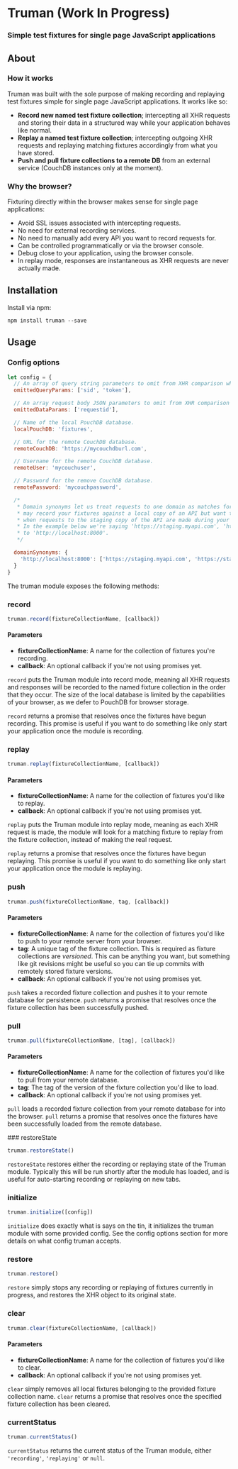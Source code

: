 # Truman (Work In Progress)

### Simple test fixtures for single page JavaScript applications

## About

### How it works
Truman was built with the sole purpose of making recording and replaying test fixtures simple for single page JavaScript applications. It works like so:

 - **Record new named test fixture collection**; intercepting all XHR requests and storing their data in a structured way while your application behaves like normal.
 - **Replay a named test fixture collection**; intercepting outgoing XHR requests and replaying matching fixtures accordingly from what you have stored.
 - **Push and pull fixture collections to a remote DB** from an external service (CouchDB instances only at the moment).

### Why the browser?
Fixturing directly within the browser makes sense for single page applications:

 - Avoid SSL issues associated with intercepting requests.
 - No need for external recording services.
 - No need to manually add every API you want to record requests for.
 - Can be controlled programmatically or via the browser console.
 - Debug close to your application, using the browser console.
 - In replay mode, responses are instantaneous as XHR requests are never actually made.

## Installation
Install via npm:

```
npm install truman --save
```

## Usage

### Config options

```javascript
let config = {
  // An array of query string parameters to omit from XHR comparison when matching fixtures.
  omittedQueryParams: ['sid', 'token'],

  // An array request body JSON parameters to omit from XHR comparison when matching fixtures.
  omittedDataParams: ['requestid'],

  // Name of the local PouchDB database.
  localPouchDB: 'fixtures',       

  // URL for the remote CouchDB database.
  remoteCouchDB: 'https://mycouchdburl.com',     

  // Username for the remote CouchDB database.
  remoteUser: 'mycouchuser',     

  // Password for the remove CouchDB database.
  remotePassword: 'mycouchpassword',     

  /*
   * Domain synonyms let us treat requests to one domain as matches for requests to another. For example, you
   * may record your fixtures against a local copy of an API but want to make sure those fixtures are replayed
   * when requests to the staging copy of the API are made during your test run. Domain synonyms do just that.
   * In the example below we're saying 'https://staging.myapi.com', 'https://staging2.myapi.com' are synonymous
   * to 'http://localhost:8000'.
   */

  domainSynonyms: {
    'http://localhost:8000': ['https://staging.myapi.com', 'https://staging2.myapi.com']
  }
}
```

The truman module exposes the following methods:

### record
```javascript
truman.record(fixtureCollectionName, [callback])
```
#### Parameters
 - **fixtureCollectionName**: A name for the collection of fixtures you're recording.
 - **callback**: An optional callback if you're not using promises yet.

`record` puts the Truman module into record mode, meaning all XHR requests and responses will be recorded to the named fixture collection in the order that they occur. The size of the local database is limited by the capabilities of your browser, as we defer to PouchDB for browser storage.

`record` returns a promise that resolves once the fixtures have begun recording. This promise is useful if you want to do something like only start your application once the module is recording.

### replay
```javascript
truman.replay(fixtureCollectionName, [callback])
```

#### Parameters
- **fixtureCollectionName**: A name for the collection of fixtures you'd like to replay.
- **callback**: An optional callback if you're not using promises yet.

`replay` puts the Truman module into replay mode, meaning as each XHR request is made, the module will look for a matching fixture to replay from the fixture collection, instead of making the real request.

`replay` returns a promise that resolves once the fixtures have begun replaying. This promise is useful if you want to do something like only start your application once the module is replaying.

### push

```javascript
truman.push(fixtureCollectionName, tag, [callback])
```

#### Parameters
- **fixtureCollectionName**: A name for the collection of fixtures you'd like to push to your remote server from your browser.
- **tag**: A unique tag of the fixture collection. This is required as fixture collections are *versioned*. This can be anything you want, but something like git revisions might be useful so you can tie up commits with remotely stored fixture versions.
- **callback**: An optional callback if you're not using promises yet.

`push` takes a recorded fixture collection and pushes it to your remote database for persistence. `push` returns a promise that resolves once the fixture collection has been successfully pushed.

### pull

```javascript
truman.pull(fixtureCollectionName, [tag], [callback])
```

#### Parameters
- **fixtureCollectionName**: A name for the collection of fixtures you'd like to pull from your remote database.
- **tag**: The tag of the version of the fixture collection you'd like to load.
- **callback**: An optional callback if you're not using promises yet.

`pull` loads a recorded fixture collection from your remote database for into the browser. `pull` returns a promise that resolves once the fixtures have been successfully loaded from the remote database.

### restoreState

```javascript
truman.restoreState()
```

`restoreState` restores either the recording or replaying state of the Truman module. Typically this will be run shortly after the module has loaded, and is useful for auto-starting recording or replaying on new tabs.

### initialize

```javascript
truman.initialize([config])
```

`initialize` does exactly what is says on the tin, it initializes the truman module with some provided config. See the config options section for more details on what config truman accepts.

### restore

```javascript
truman.restore()
```

`restore` simply stops any recording or replaying of fixtures currently in progress, and restores the XHR object to its original state.


### clear

```javascript
truman.clear(fixtureCollectionName, [callback])
```
#### Parameters
- **fixtureCollectionName**: A name for the collection of fixtures you'd like to clear.
- **callback**: An optional callback if you're not using promises yet.

`clear` simply removes all local fixtures belonging to the provided fixture collection name. `clear` returns a promise that resolves once the specified fixture collection has been cleared.


### currentStatus

```javascript
truman.currentStatus()
```

`currentStatus` returns the current status of the Truman module, either `'recording'`, `'replaying'` or `null`.
